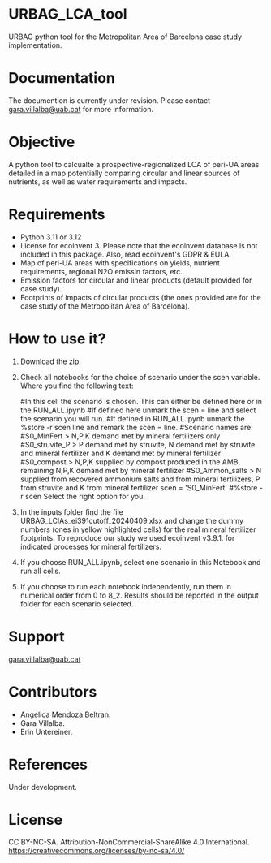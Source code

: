 # URBAG_LCA_tool
URBAG python tool for the Metropolitan Area of Barcelona case study implementation.

# Documentation
The documention is currently under revision. Please contact gara.villalba@uab.cat for more information.

# Objective
A python tool to calcualte a prospective-regionalized LCA of peri-UA areas detailed in a map potentially comparing circular and linear sources of nutrients, as well as water requirements and impacts.

# Requirements
- Python 3.11 or 3.12
- License for ecoinvent 3. Please note that the ecoinvent database is not included in this package. Also, read ecoinvent's GDPR & EULA.
- Map of peri-UA areas with specifications on yields, nutrient requirements, regional N2O emissin factors, etc..
- Emission factors for circular and linear products (default provided for case study).
- Footprints of impacts of circular products (the ones provided are for the case study of the Metropolitan Area of Barcelona).

# How to use it?
1. Download the zip. 
2. Check all notebooks for the choice of scenario under the scen variable. Where you find the following text:

   #In this cell the scenario is chosen. This can either be defined here or in the RUN_ALL.ipynb
   #If defined here unmark the scen = line and select the scenario you will run.
   #If defined in RUN_ALL.ipynb unmark the %store -r scen line and remark the scen = line.
   #Scenario names are:
   #S0_MinFert > N,P,K demand met by mineral fertilizers only
   #S0_struvite_P > P demand met by struvite, N demand met by struvite and mineral fertilizer and K demand met by mineral fertilizer
   #S0_compost > N,P,K supplied by compost produced in the AMB, remaining N,P,K demand met by mineral fertilizer
   #S0_Ammon_salts > N supplied from recovered ammonium salts and from mineral fertilizers, P from struvite and K from mineral fertilizer
   scen = 'S0_MinFert'
   #%store -r scen
Select the right option for you.

4. In the inputs folder find the file URBAG_LCIAs_ei391cutoff_20240409.xlsx and change the dummy numbers (ones in yellow highlighted cells) for the real mineral fertilizer footprints. 
To reproduce our study we used ecoinvent v3.9.1. for indicated processes for mineral fertilizers.
5. If you choose RUN_ALL.ipynb, select one scenario in this Notebook and run all cells.
6. If you choose to run each notebook independently, run them in numerical order from 0 to 8_2.
Results should be reported in the output folder for each scenario selected.

# Support
gara.villalba@uab.cat

# Contributors
- Angelica Mendoza Beltran.
- Gara Villalba.
- Erin Untereiner.  

# References
Under development. 

# License
CC BY-NC-SA. Attribution-NonCommercial-ShareAlike 4.0 International. https://creativecommons.org/licenses/by-nc-sa/4.0/
